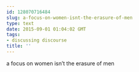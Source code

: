```yaml
---
id: 128070716484
slug: a-focus-on-women-isnt-the-erasure-of-men
type: text
date: 2015-09-01 01:04:02 GMT
tags:
- discussing discourse
title: ''
---
```

<p>a focus on women isn&rsquo;t the erasure of men
</p>